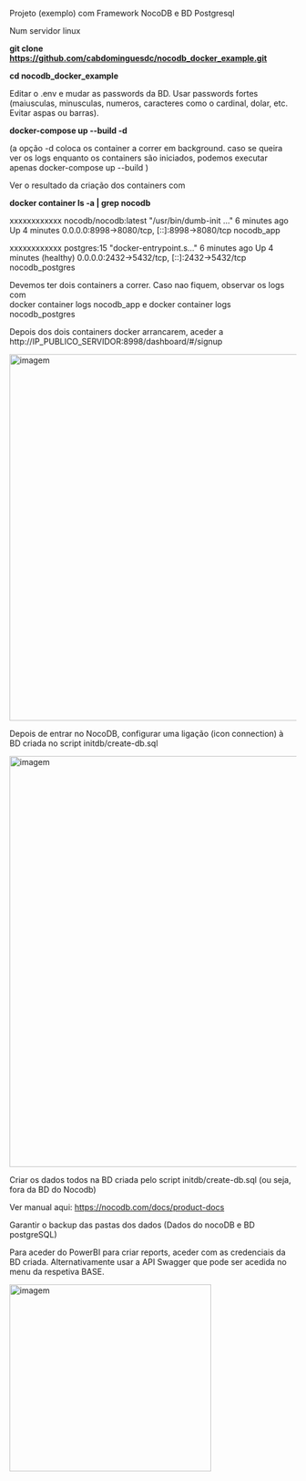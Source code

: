 Projeto (exemplo) com Framework NocoDB e BD Postgresql 

Num servidor linux

<b>git clone https://github.com/cabdominguesdc/nocodb_docker_example.git</b>

<b>cd nocodb_docker_example</b>

Editar o .env e mudar as passwords da BD. Usar passwords fortes (maiusculas, minusculas, numeros, caracteres como o cardinal, dolar, etc. Evitar aspas ou barras).

<b>docker-compose up --build -d</b>

(a opção -d coloca os container a correr em background. caso se queira ver os logs enquanto os containers são iniciados, podemos executar apenas   docker-compose up --build   )

Ver o resultado da criação dos containers com 

 <b>docker container ls -a | grep nocodb   </b>        
 
  xxxxxxxxxxxx   nocodb/nocodb:latest                                                        "/usr/bin/dumb-init …"   6 minutes ago   Up 4 minutes             0.0.0.0:8998->8080/tcp, [::]:8998->8080/tcp              nocodb_app

  xxxxxxxxxxxx   postgres:15                                                                 "docker-entrypoint.s…"   6 minutes ago   Up 4 minutes (healthy)   0.0.0.0:2432->5432/tcp, [::]:2432->5432/tcp              nocodb_postgres

Devemos ter dois containers a correr. Caso nao fiquem, observar os logs com  
    docker container logs nocodb_app e 
    docker container logs nocodb_postgres 


Depois dos dois containers docker arrancarem, aceder a 
http://IP_PUBLICO_SERVIDOR:8998/dashboard/#/signup

<img width="614" height="643" alt="imagem" src="https://github.com/user-attachments/assets/724c40c4-5ab2-4271-8aa2-4fa084fad0b2" />

Depois de entrar no NocoDB, configurar uma ligação (icon connection) à BD criada no script initdb/create-db.sql

<img width="1275" height="721" alt="imagem" src="https://github.com/user-attachments/assets/de004a95-e054-4cd7-9926-ccc2bb8e94be" />


Criar os dados todos na BD criada pelo script  initdb/create-db.sql (ou seja, fora da BD do Nocodb)

Ver manual aqui: https://nocodb.com/docs/product-docs 

Garantir o backup das pastas dos dados (Dados do nocoDB e  BD postgreSQL)


Para aceder do PowerBI para criar reports, aceder com as credenciais da BD criada. Alternativamente usar a API Swagger que pode ser acedida no menu da respetiva BASE.

<img width="354" height="328" alt="imagem" src="https://github.com/user-attachments/assets/9393c322-32ff-4581-8e1e-92dc97251d51" />

